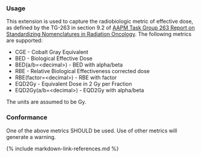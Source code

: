 ### Usage
This extension is used to capture the radiobiologic metric of effective dose, as defined by the TG-263 in section 9.2 of [AAPM Task Group 263 Report on Standardizing Nomenclatures
in Radiation Oncology](https://www.aapm.org/pubs/reports/RPT_263.pdf). The following metrics are supported:
* CGE  - Cobalt Gray Equivalent 
* BED  - Biological Effective Dose
* BED(a/b=\<decimal\>) - BED with alpha/beta
* RBE  - Relative Biological Effectiveness corrected dose
* RBE(factor=\<decimal\>) - RBE with factor 
* EQD2Gy -  Equivalent Dose in 2 Gy per Fraction 
* EQD2Gy(a/b=\<decimal\>) - EQD2Gy with alpha/beta

The units are assumed to be Gy.

### Conformance
One of the above metrics SHOULD be used.  Use of other metrics will generate a warning.

{% include markdown-link-references.md %}


